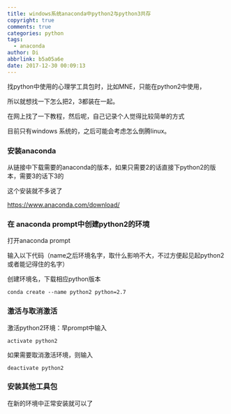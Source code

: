 ```yaml
---
title: windows系统anaconda中python2与python3共存
copyright: true
comments: true
categories: python
tags:
  - anaconda
author: Di
abbrlink: b5a05a6e
date: 2017-12-30 00:09:13
---
```

找python中使用的心理学工具包时，比如MNE，只能在python2中使用，

所以就想找一下怎么把2，3都装在一起。

在网上找了一下教程，然后呢，自己记录个人觉得比较简单的方式

目前只有windows 系统的，之后可能会考虑怎么倒腾linux。
<!-- more -->

### 安装anaconda

从链接中下载需要的anaconda的版本，如果只需要2的话直接下python2的版本，需要3的话下3的

这个安装就不多说了

https://www.anaconda.com/download/

### 在 anaconda prompt中创建python2的环境

打开anaconda prompt

输入以下代码（name之后环境名字，取什么影响不大，不过方便起见起python2或者能记得住的名字）

创建环境名，下载相应python版本

``` 
conda create --name python2 python=2.7
```

### 激活与取消激活

激活python2环境：早prompt中输入

``` 
activate python2
```

如果需要取消激活环境，则输入

``` 
deactivate python2
```

### 安装其他工具包

在新的环境中正常安装就可以了



